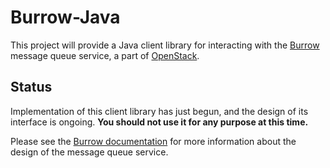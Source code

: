 Burrow-Java
===========

This project will provide a Java client library for interacting with the [Burrow][1] message queue service, a part of [OpenStack][2].


Status
------

Implementation of this client library has just begun, and the design of its interface is ongoing. **You should not use it for any purpose at this time.**

Please see the [Burrow documentation][1] for more information about the design of the message queue service.

[1]: http://burrow.openstack.org/  "Burrow Documentation"
[2]: http://openstack.org/         "OpenStack"
